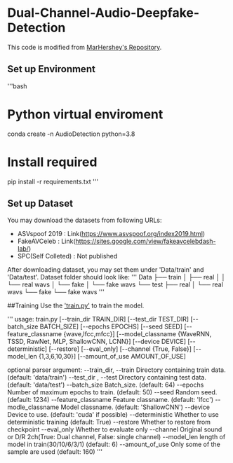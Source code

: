 # Dual-Channel-Audio-Deepfake-Detection

This code is modified from [MarHershey's Repository](https://github.com/MarkHershey/AudioDeepFakeDetection.git). 

## Set up Environment

'''bash
# Python virtual enviroment
conda create -n AudioDetection python=3.8

# Install required
pip install -r requirements.txt
'''


## Set up Dataset

You may download the datasets from following URLs:

- ASVspoof 2019 : Link(https://www.asvspoof.org/index2019.html)
- FakeAVCeleb : Link(https://sites.google.com/view/fakeavcelebdash-lab/)
- SPC(Self Colleted) : Not published

After downloading dataset, you may set them under 'Data/train' and 'Data/test'. Dataset folder should look like:
'''
Data
├── train
│   ├── real
│   │   └── real wavs
│   └── fake
│       └── fake wavs
└── test
    ├── real
    │   └── real wavs
    └── fake
        └── fake wavs
'''


##Training
Use the ['train.py'](train.py) to train the model.

'''
usage: train.py [--train_dir TRAIN_DIR] [--test_dir TEST_DIR] [--batch_size BATCH_SIZE] [--epochs EPOCHS]
                [--seed SEED] [--feature_classname {wave,lfcc,mfcc}] [--model_classname {WaveRNN, TSSD, RawNet, MLP, ShallowCNN, LCNN}]
                [--device DEVICE] [--deterministic] [--restore] [--eval_only] [--channel {True, False}] [--model_len {1,3,6,10,30}] 
                [--amount_of_use AMOUNT_OF_USE]

optional parser argument:
--train_dir, --train     Directory containing train data. (default: 'data/train')
--test_dir , --test      Directory containing test data. (default: 'data/test')
--batch_size             Batch_size. (default: 64)
--epochs                 Number of maximum epochs to train. (default: 50)
--seed                   Random seed. (default: 1234)
--feature_classname      Feature classname. (default: 'lfcc')
--modle_classname        Model classname. (default: 'ShallowCNN')
--device                 Device to use. (default: 'cuda' if possible)
--deterministic          Whether to use deterministic training (default: True)
--restore                Whether to restore from checkpoint
--eval_only              Whether to evaluate only
--channel                Original sound or D/R 2ch(True: Dual channel, False: single channel)
--model_len              length of model in train(30/10/6/3/1) (default: 6)
--amount_of_use          Only some of the sample are used (default: 160)
'''
